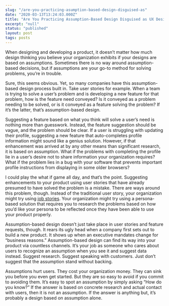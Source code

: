 ```yaml
---
slug: "/are-you-practicing-asumption-based-design-disguised-as"
date: "2020-03-13T13:24:03.000Z"
title: "Are You Practicing Assumption-Based Design Disguised as UX Design"
excerpt: "null"
status: "published"
layout: post
tags: posts
---
```


When designing and developing a product, it doesn’t matter how much design thinking you believe your organization exhibits if your designs are based on assumptions. Sometimes there is no way around assumption-based decisions, but if assumptions are your go-to method for solving problems, you’re in trouble.

Sure, this seems obvious. Yet, so many companies have this assumption-based design process built in. Take user stories for example. When a team is trying to solve a user’s problem and is developing a new feature for that problem, how is the feature need conveyed? Is it conveyed as a problem needing to be solved, or is it conveyed as a feature solving the problem? If it’s the latter, that’s assumption-based design.

Suggesting a feature based on what you think will solve a user’s need is nothing more than guesswork. Instead, the feature suggestion should be vague, and the problem should be clear. If a user is struggling with updating their profile, suggesting a new feature that auto-completes profile information might sound like a genius solution. However, if that enhancement was arrived at by any other means than significant research, it is based on assumption. What if the problems with completing the profile lie in a user’s desire not to share information your organization requires? What if the problem lies in a bug with your software that prevents important profile instructions from displaying in some older browsers?

I could play the what if game all day, and that’s the point. Suggesting enhancements to your product using user stories that have already presumed to have solved the problem is a mistake. There are ways around this problem, though. Instead of the traditional user story, your organization might try using [job stories](<http://blog.intercom.io/using-job-stories-design-features-ui-ux/>). Your organization might try using a persona-based solution that requires you to research the problems based on how you’d like your persona to be reflected once they have been able to use your product properly.

Assumption-based design doesn’t just take place in user stories and feature requests, though. It rears its ugly head when a company first sets out to build a new product. It shows up when an executive mandates change for “business reasons.” Assumption-based design can find its way into your product via countless channels. It’s your job as someone who cares about users to recognize an assumption when you see it and suggest data instead. Suggest research. Suggest speaking with customers. Just don’t suggest that the assumption stand without backing.

Assumptions hurt users. They cost your organization money. They can sink you before you even get started. But they are so easy to avoid if you commit to avoiding them. It’s easy to spot an assumption by simply asking “How do you know?” If the answer is based on concrete research and actual contact with users, then it is not an assumption. If the answer is anything but, it’s probably a design based on assumption alone.


  